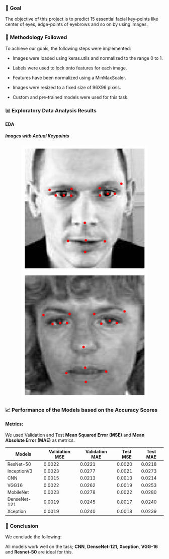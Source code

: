 ### 🎯 **Goal**

The objective of this project is to predict 15 essential facial key-points like center of eyes, edge-points of eyebrows and so on by using images.

### 🧮 **Methodology Followed**

To achieve our goals, the following steps were implemented:

- Images were loaded using keras.utils and normalized to the range 0 to 1.

- Labels were used to lock onto features for each image.

- Features have been normalized using a MinMaxScaler.

- Images were resized to a fixed size of 96X96 pixels.

- Custom and pre-trained models were used for this task.

### 📊 **Exploratory Data Analysis Results**

#### **EDA**

##### Images with Actual Keypoints

<p align="center">
  <img src="https://github.com/Arihant-Bhandari/DL-Simplified/blob/facial-keypoint/Facial%20Keypoint%20Detection%20using%20DL/Images/EDA%201.png" height="400px" width="400px" />
  <img src="https://github.com/Arihant-Bhandari/DL-Simplified/blob/facial-keypoint/Facial%20Keypoint%20Detection%20using%20DL/Images/EDA%202.png" height="400px" width="400px" />
</p>

### 📈 **Performance of the Models based on the Accuracy Scores**

#### Metrics: 

We used Validation and Test **Mean Squared Error (MSE)** and **Mean Absolute Error (MAE)** as metrics.

| Models | Validation MSE | Validation MAE | Test MSE | Test MAE |
|--------|---------------------|--------------------------|---------------------|--------------------------|
| ResNet-50 | 0.0022 | 0.0221 | 0.0020 | 0.0218 |
| InceptionV3 | 0.0023  | 0.0277 | 0.0021 | 0.0273 | 
| CNN | 0.0015 | 0.0213 | 0.0013 | 0.0214 |
| VGG16 | 0.0022 | 0.0262 | 0.0019 | 0.0253 |
| MobileNet | 0.0023 | 0.0278 | 0.0022 | 0.0280 |
| DenseNet-121 | 0.0019 | 0.0245 | 0.0017 | 0.0240 |
| Xception | 0.0019 | 0.0240 | 0.0018 | 0.0239 |

### 📢 **Conclusion**

We conclude the following:

All models work well on the task; **CNN**, **DenseNet-121**, **Xception**, **VGG-16** and **Resnet-50** are ideal for this.